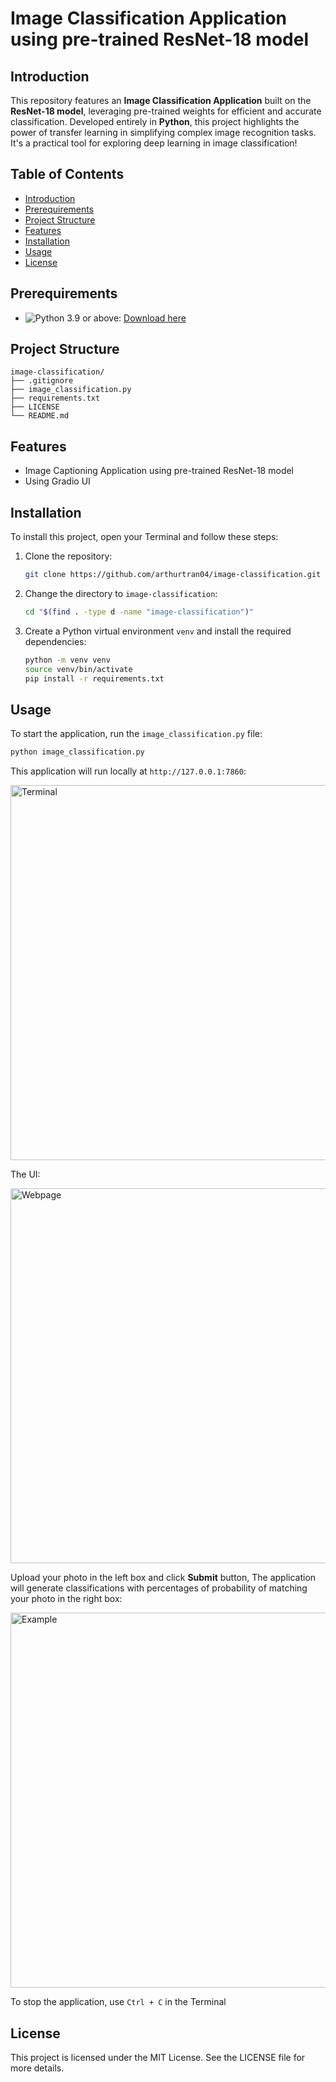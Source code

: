 # Image Classification Application using pre-trained ResNet-18 model

## Introduction

This repository features an **Image Classification Application** built on the **ResNet-18 model**, leveraging pre-trained weights for efficient and accurate classification. Developed entirely in **Python**, this project highlights the power of transfer learning in simplifying complex image recognition tasks. It's a practical tool for exploring deep learning in image classification!

## Table of Contents

- [Introduction](#introduction)
- [Prerequirements](#prerequirements)
- [Project Structure](#project-structure)
- [Features](#features)
- [Installation](#installation)
- [Usage](#usage)
- [License](#license)

## Prerequirements

- ![Python 3.9](https://img.shields.io/badge/Python-3.9-blue) or above: [Download here](https://python.org/downloads)

## Project Structure

```
image-classification/
├── .gitignore
├── image_classification.py
├── requirements.txt
├── LICENSE
└── README.md
```

## Features

- Image Captioning Application using pre-trained ResNet-18 model
- Using Gradio UI

## Installation

To install this project, open your Terminal and follow these steps:

1. Clone the repository:

    ```bash
    git clone https://github.com/arthurtran04/image-classification.git
    ```

2. Change the directory to `image-classification`:

    ```bash
    cd "$(find . -type d -name "image-classification")"
    ```

3. Create a Python virtual environment `venv` and install the required dependencies:

    ```bash
    python -m venv venv
    source venv/bin/activate
    pip install -r requirements.txt
    ```

## Usage

To start the application, run the `image_classification.py` file:

   ```bash
   python image_classification.py
   ```
This application will run locally at `http://127.0.0.1:7860`:

<img width="600rem" alt="Terminal" src="https://github.com/user-attachments/assets/c81f14b7-3c18-44ba-97b6-747ab46a476b"/>

The UI:

<img width="600rem" alt="Webpage" src="https://github.com/user-attachments/assets/af441881-7525-4ca1-908d-06180f77a904"/>

Upload your photo in the left box and click **Submit** button, The application will generate classifications with percentages of probability of matching your photo in the right box:

<img width="600rem" alt="Example" src="https://github.com/user-attachments/assets/fa4aebaa-c944-44f8-b513-a4b839bebcda"/>

To stop the application, use `Ctrl + C` in the Terminal

## License

This project is licensed under the MIT License. See the LICENSE file for more details.
